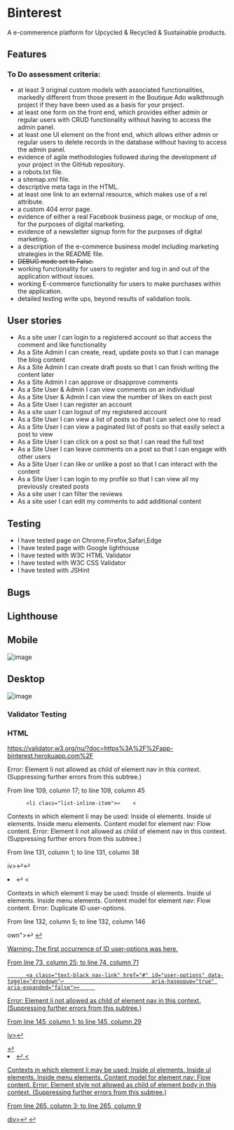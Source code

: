 # Binterest
A e-commerence platform for Upcycled & Recycled & Sustainable products.

## Features


###  To Do assessment criteria:
- at least 3 original custom models with associated functionalities, markedly different from those present in the Boutique Ado walkthrough project if they have been used as a basis for your project.
- at least one form on the front end, which provides either admin or regular users with CRUD functionality without having to access the admin panel.
- at least one UI element on the front end, which allows either admin or regular users to delete records in the database without having to access the admin panel.
- evidence of agile methodologies followed during the development of your project in the GitHub repository.
- a robots.txt file.
- a sitemap.xml file.
- descriptive meta tags in the HTML.
- at least one link to an external resource, which makes use of a rel attribute.
- a custom 404 error page.
- evidence of either a real Facebook business page, or mockup of one, for the purposes of digital marketing.
- evidence of a newsletter signup form for the purposes of digital marketing.
- a description of the e-commerce business model including marketing strategies in the README file.
- ~~DEBUG mode set to False.~~
- working functionality for users to register and log in and out of the application without issues.
- working E-commerce functionality for users to make purchases within the application.
- detailed testing write ups, beyond results of validation tools.


## User stories 
- As a site user I can login to a registered account so that access the comment and like functionality
- As a Site Admin I can create, read, update  posts so that I can manage the blog content
- As a Site Admin I can create draft posts so that I can finish writing the content later
- As a Site Admin I can approve or disapprove comments
- As a Site User & Admin I can view comments on an individual 
- As a Site User & Admin I can view the number of likes on each post 
- As a Site User I can register an account 
- As a site user I can logout of my registered account
- As a Site User I can view a list of posts so that I can select one to read
- As a Site User I can view a paginated list of posts so that easily select a post to view
- As a Site User I can click on a post so that I can read the full text
- As a Site User I can leave comments on a post so that I can engage with other users
- As a Site User I can like or unlike a post so that I can interact with the content
- As a Site User I can login to my profile so that I can view all my previously created posts
- As a site user I can filter the reviews 
- As a site user I can edit my comments to add additional content


## Testing
- I have tested page on Chrome,Firefox,Safari,Edge
- I have tested page with Google lighthouse
- I have tested with W3C HTML Validator
- I have tested with W3C CSS Validator
- I have tested with JSHint

## Bugs

## Lighthouse

## Mobile
![image](https://github.com/niallos11/binterest/assets/5288061/08f52d97-fa65-472d-a5da-85fee1b66a70)

## Desktop
![image](https://github.com/niallos11/binterest/assets/5288061/5616d7e1-3b5d-473c-96e2-c1fe1b3c8afd)


### Validator Testing

### HTML
https://validator.w3.org/nu/?doc=https%3A%2F%2Fapp-binterest.herokuapp.com%2F

Error: Element li not allowed as child of element nav in this context. (Suppressing further errors from this subtree.)

From line 109, column 17; to line 109, column 45

          <li class="list-inline-item">↩    <

Contexts in which element li may be used:
Inside ol elements.
Inside ul elements.
Inside menu elements.
Content model for element nav:
Flow content.
Error: Element li not allowed as child of element nav in this context. (Suppressing further errors from this subtree.)

From line 131, column 1; to line 131, column 38

iv>↩</li>↩<li class="list-inline-item dropdown">↩    <

Contexts in which element li may be used:
Inside ol elements.
Inside ul elements.
Inside menu elements.
Content model for element nav:
Flow content.
Error: Duplicate ID user-options.

From line 132, column 5; to line 132, column 146

own">↩    <a class="text-black nav-link d-block d-lg-none" href="#" id="user-options" data-toggle="dropdown" aria-haspopup="true" aria-expanded="false">↩     

Warning: The first occurrence of ID user-options was here.

From line 73, column 25; to line 74, column 71

          <a class="text-black nav-link" href="#" id="user-options" data-toggle="dropdown"↩                            aria-haspopup="true" aria-expanded="false">↩     

Error: Element li not allowed as child of element nav in this context. (Suppressing further errors from this subtree.)

From line 145, column 1; to line 145, column 29

iv>↩</li>↩<li class="list-inline-item">↩    <

Contexts in which element li may be used:
Inside ol elements.
Inside ul elements.
Inside menu elements.
Content model for element nav:
Flow content.
Error: Element style not allowed as child of element body in this context. (Suppressing further errors from this subtree.)

From line 265, column 3; to line 265, column 9

div>↩  ↩  <style>↩  .ob

Contexts in which element style may be used:
Where metadata content is expected.
In a noscript element that is a child of a head element.
Content model for element body:
Flow content.
Warning: The type attribute is unnecessary for JavaScript resources.

From line 292, column 5; to line 292, column 35

↩    ↩    <script type="text/javascript">↩  

### CSS - Errors

https://jigsaw.w3.org/css-validator/validator?uri=https%3A%2F%2Fapp-binterest.herokuapp.com&profile=css3svg&usermedium=all&warning=1&vextwarning=&lang=en
webkit-user-select is a vendor extension
214		-moz-user-select is a vendor extension
215		-ms-user-select is a vendor extension
231	.allauth-form-inner-content button:hover	Same color for background-color and border-color
231	.allauth-form-inner-content input[type="submit"]:hover	Same color for background-color and border-color
262	.custom-checkbox .custom-control-input:checked ~ .custom-control-label::before	Same color for background-color and border-color


### Color Contrast Accessibility Validator
![image](https://github.com/niallos11/binterest/assets/5288061/85d21f66-9054-4422-a97e-5afbc3b20d05)


### Javascript


### Python


### Unfixed Bugs


### WireFrames
This site was designed and planned out with wireframes before deployment. 


### Deployment:
- The site was build using CodeAnywhere
- The site was deployed to GitHub.
- The site was deployed to Heroku.


The live link can be found here - https://app-binterest.herokuapp.com


## Credits
- Code Institute
- Special thanks to student care
- Boutique Ado walkthrough project


### Content
- The main code base was taken from Boutique Ado walkthrough project


### Media
- The images used for the background page were taken from a Open Source site.
- The fav icon was taken from - https://www.favicon.cc
- The images were resized with Bulk Resize Photos - https://bulkresizephotos.com/en
